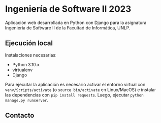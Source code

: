 # Ingeniería de Software II 2023

Aplicación web desarrollada en Python con Django para la asignatura Ingeniería de Software II de la Facultad de Informática, UNLP.

## Ejecución local

Instalaciones necesarias:
  - Python 3.10.x
  - virtualenv
  - Django

Para ejecutar la aplicación es necesario activar el entorno virtual con `venv/Scripts/activate` (o `source bin/activate` en Linux/MacOS) e instalar las dependencias con `pip install requests`. Luego, ejecutar `python manage.py runserver`.

## Contacto
